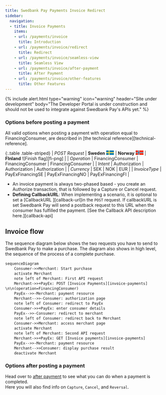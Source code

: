 ```yaml
---
title: Swedbank Pay Payments Invoice Redirect
sidebar:
  navigation:
  - title: Invoice Payments
    items:
    - url: /payments/invoice
      title: Introduction
    - url: /payments/invoice/redirect
      title: Redirect
    - url: /payments/invoice/seamless-view
      title: Seamless View
    - url: /payments/invoice/after-payment
      title: After Payment
    - url: /payments/invoice/other-features
      title: Other Features
---
```


{% include alert.html type="warning"
                      icon="warning"
                      header="Site under development"
                      body="The Developer Portal is under construction and should not be used to integrate against Swedbank Pay's APIs yet." %}

### Options before posting a payment

All valid options when posting a payment with operation equal to FinancingConsumer, are described in [the technical reference][technical-reference].

{:.table .table-striped}
| *POST Request* |	**Sweden** ![Swedish flag][se-png] |	**Norway** ![Norwegian flag][no-png] |	**FInland** ![Finish flag][fi-png] |
| *Operation* |	FinancingConsumer	| FinancingConsumer |	FinancingConsumer |
| *Intent* |	Authorization |	Authorization |	Authorization |
| *Currency* |	SEK |	NOK |	EUR |
| *InvoiceType* |	PayExFinancingSE |	PayExFinancingNO |	PayExFinancingFI |

*   An invoice payment is always two-phased based - you create an Authorize transaction, that is followed by a Capture or Cancel request.
*   **Defining CallbackURL**: When implementing a scenario, it is optional to set a [CallbackURL ][callback-url]in the `POST` request. If callbackURL is set Swedbank Pay will send a postback request to this URL when the consumer has fulfilled the payment. [See the Callback API description here.][callback-api]

## Invoice flow

The sequence diagram below shows the two requests you have to send to Swedbank Pay to make a purchase. The diagram also shows in high level, the sequence of the process of a complete purchase.


```mermaid
sequenceDiagram
    Consumer->>Merchant: Start purchase
    activate Merchant
    note left of Merchant: First API request 
    Merchant->>+PayEx: POST [Invoice Payments][invoice-payments] \n\n(operation=FinancingConsumer)
    PayEx-->>-Merchant: payment resource
    Merchant-->>-Consumer: authorization page
    note left of Consumer: redirect to PayEx
    Consumer->>+PayEx: enter consumer details
    PayEx-->>-Consumer: redirect to merchant
    note left of Consumer: redirect back to Merchant
    Consumer->>Merchant: access merchant page
    activate Merchant
    note left of Merchant: Second API request
    Merchant->>+PayEx: GET [Invoice payments][invoice-payments] 
    PayEx-->>-Merchant: payment resource
    Merchant-->>Consumer: display purchase result
    deactivate Merchant
```

### Options after posting a payment

Head over to [after payment][after-payment] to see what you can do when a payment is completed.  
Here you will also find info on `Capture`, `Cancel`, and `Reversal`.

[after-payment]: /payments/invoice/after-payment
[no-png]: /assets/img/no.png
[se-png]: /assets/img/se.png